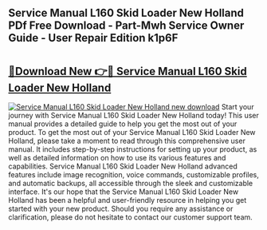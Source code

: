 ## Service Manual L160 Skid Loader New Holland PDf Free Download - Part-Mwh Service Owner Guide - User Repair Edition k1p6F

# <h2><a href="http://bc61546.oget.top/?id=Service+Manual+L160+Skid+Loader+New+Holland">🔗Download New 👉🔴 Service Manual L160 Skid Loader New Holland</a></h2>

[![Service Manual L160 Skid Loader New Holland new download](https://i.imgur.com/5g1atiW.png)](http://bc61546.oget.top/?id=Service+Manual+L160+Skid+Loader+New+Holland)
Start your journey with Service Manual L160 Skid Loader New Holland today! This user manual provides a detailed guide to help you get the most out of your product. To get the most out of your Service Manual L160 Skid Loader New Holland, please take a moment to read through this comprehensive user manual. It includes step-by-step instructions for setting up your product, as well as detailed information on how to use its various features and capabilities. Service Manual L160 Skid Loader New Holland advanced features include image recognition, voice commands, customizable profiles, and automatic backups, all accessible through the sleek and customizable interface. It's our hope that the Service Manual L160 Skid Loader New Holland has been a helpful and user-friendly resource in helping you get started with your new product. Should you require any assistance or clarification, please do not hesitate to contact our customer support team.
